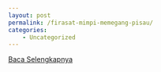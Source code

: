 ```yaml
---
layout: post
permalink: /firasat-mimpi-memegang-pisau/
categories:
    - Uncategorized
---
```


[Baca Selengkapnya](/08)